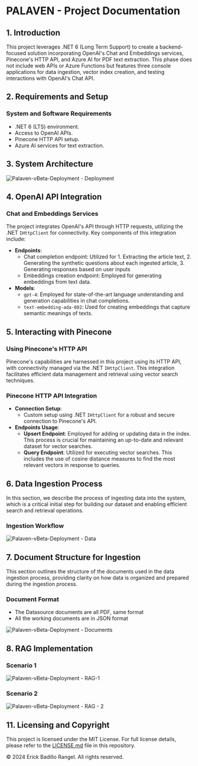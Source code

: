 # PALAVEN - Project Documentation

## 1. Introduction
This project leverages .NET 6 (Long Term Support) to create a backend-focused solution incorporating OpenAI's Chat and Embeddings services, Pinecone's HTTP API, and Azure AI for PDF text extraction. This phase does not include web APIs or Azure Functions but features three console applications for data ingestion, vector index creation, and testing interactions with OpenAI's Chat API.

## 2. Requirements and Setup
### System and Software Requirements
- .NET 6 (LTS) environment.
- Access to OpenAI APIs.
- Pinecone HTTP API setup.
- Azure AI services for text extraction.

## 3. System Architecture
![Palaven-vBeta-Deployment - Deployment](https://github.com/erickbr15/palaven-llm-sat/assets/72543531/b1cc5822-9385-4139-90b6-a43fd229cb3d)


## 4. OpenAI API Integration
### Chat and Embeddings Services
The project integrates OpenAI's API through HTTP requests, utilizing the .NET `IHttpClient` for connectivity. Key components of this integration include:
- **Endpoints**:
  - Chat completion endpoint: Utilized for 1. Extracting the article text, 2. Generating the synthetic questions about each ingested article, 3. Generating responses based on user inputs
  - Embeddings creation endpoint: Employed for generating embeddings from text data.
- **Models**:  
  - `gpt-4`: Employed for state-of-the-art language understanding and generation capabilities in chat completions.
  - `text-embedding-ada-002`: Used for creating embeddings that capture semantic meanings of texts.

## 5. Interacting with Pinecone
### Using Pinecone's HTTP API
Pinecone's capabilities are harnessed in this project using its HTTP API, with connectivity managed via the .NET `IHttpClient`. This integration facilitates efficient data management and retrieval using vector search techniques.

### Pinecone HTTP API Integration
- **Connection Setup**:
  - Custom setup using .NET `IHttpClient` for a robust and secure connection to Pinecone's API.
- **Endpoints Usage**:
  - **Upsert Endpoint**: Employed for adding or updating data in the index. This process is crucial for maintaining an up-to-date and relevant dataset for vector searches.
  - **Query Endpoint**: Utilized for executing vector searches. This includes the use of cosine distance measures to find the most relevant vectors in response to queries.

## 6. Data Ingestion Process
In this section, we describe the process of ingesting data into the system, which is a critical initial step for building our dataset and enabling efficient search and retrieval operations.

### Ingestion Workflow
![Palaven-vBeta-Deployment - Data](https://github.com/erickbr15/palaven-llm-sat/assets/72543531/41b14620-f513-4817-899a-213e798309f9)


## 7. Document Structure for Ingestion
This section outlines the structure of the documents used in the data ingestion process, providing clarity on how data is organized and prepared during the ingestion process.

### Document Format
- The Datasource documents are all PDF, same format
- All the working documents are in JSON format

![Palaven-vBeta-Deployment - Documents](https://github.com/erickbr15/palaven-llm-sat/assets/72543531/f8c10d0a-1153-46cc-b3db-03d6114416dc)


## 8. RAG Implementation
### Scenario 1
![Palaven-vBeta-Deployment - RAG-1](https://github.com/erickbr15/palaven-llm-sat/assets/72543531/8c864803-7708-4a4f-868d-65a84e6c29fd)

### Scenario 2
![Palaven-vBeta-Deployment - RAG - 2](https://github.com/erickbr15/palaven-llm-sat/assets/72543531/3976a083-f5b2-4363-8581-70443c0b831d)


## 11. Licensing and Copyright
This project is licensed under the MIT License. For full license details, please refer to the [LICENSE.md](./LICENSE.md) file in this repository.

© 2024 Erick Badillo Rangel. All rights reserved.
